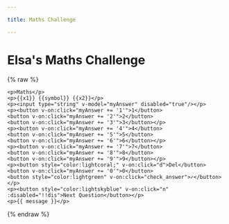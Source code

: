 ```yaml
---

title: Maths Challenge

---
```


<!-- VUE -->
<script src="https://cdn.jsdelivr.net/npm/vue@2"></script>

# Elsa's Maths Challenge


{% raw %}
<div id="app-maths">

    <p>Maths</p>
    <p>{{x1}} {{symbol}} {{x2}}</p>
    <p><input type="string" v-model="myAnswer" disabled="true"/></p>
    <p><button v-on:click="myAnswer += '1'">1</button>
    <button v-on:click="myAnswer += '2'">2</button>
    <button v-on:click="myAnswer += '3'">3</button></p>
    <p><button v-on:click="myAnswer += '4'">4</button>
    <button v-on:click="myAnswer += '5'">5</button>
    <button v-on:click="myAnswer += '6'">6</button></p>
    <p><button v-on:click="myAnswer += '7'">7</button>
    <button v-on:click="myAnswer += '8'">8</button>
    <button v-on:click="myAnswer += '9'">9</button></p>
    <p><button style="color:lightcoral;" v-on:click="d">Del</button>
    <button v-on:click="myAnswer += '0'">0</button>
    <button style="color:lightgreen" v-on:click="check_answer">✓</button></p>
    <p><button style="color:lightskyblue" v-on:click="n" :disabled="!!dis">Next Question</button></p>
    <p>{{ message }}</p>
</div>

{% endraw %}

<script>

var maths = new Vue ({
    el: '#app-maths', 

    mounted:function(){
        this.generate_question() },

    data: {
      myAnswer : "",
      answer : 2,
      n_min : 1,
      n_max : 12,
      t_min : 1,
      t_max : 7,
      x1 : 1,
      x2 : 1,
      message : "Type and answer and press ✓",
      dis : true,
      symbol : "+"
    },
    methods : {
      d : function () { this.myAnswer = this.myAnswer.slice(0, -1); },
  
      check_answer : function () {
          if (this.answer == parseInt(this.myAnswer, null)) {   
              this.message = "Correct";
              this.dis = false;
              }
          else{
              this.message = "Not quite right - try again!";
              this.myAnswer = "";
          }        
      },
      
      n : function () {
          this.myAnswer = "";
          this.generate_question();
          this.dis = true;
      },
  
      generate_question : function () {
          // Pick a type
          var a = Math.floor(Math.random() * 4);
          switch (a) {
           case 0:
              // Add
              this.x1 = Math.floor(Math.random() * (this.n_max - this.n_min)) + this.n_min;
              this.x2 = Math.floor(Math.random() * (this.n_max - this.n_min)) + this.n_min;
              this.symbol = "+";
              this.answer = this.x1 + this.x2;
              break;
           case 1:
              // Subtract
              this.x1 = Math.floor(Math.random() * (this.n_max - this.n_min)) + this.n_min;
              this.x2 = Math.floor(Math.random() * (this.x1 - this.n_min)) + this.n_min;
              this.symbol = "-";
              this.answer = this.x1 - this.x2;
              break;
           case 2:
              // Multiply
              this.x1 = Math.floor(Math.random() * (this.n_max - this.n_min)) + this.n_min;
              this.x2 = Math.floor(Math.random() * (this.t_max - this.t_min)) + this.t_min;
              this.symbol = "×";
              this.answer = this.x1 * this.x2;
              break;
           case 3:
              // Divide
              this.answer = Math.floor(Math.random() * (this.t_max - this.t_min)) + this.n_min;
              this.x2 = Math.floor(Math.random() * (this.t_max - this.t_min)) + this.n_min;
              this.symbol = "÷";
              this.x1 = this.answer * this.x2;
              break;
          }
          return null
          
      }}});


</script>
